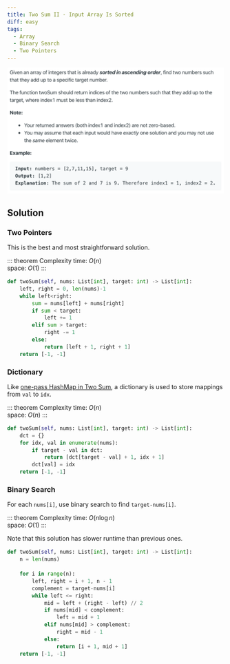 ```yaml
---
title: Two Sum II - Input Array Is Sorted
diff: easy
tags:
  - Array
  - Binary Search
  - Two Pointers
---
```


<img class="medium-zoom" src="/algo/two-sum-ii-input-array-is-sorted.png" alt="https://leetcode.com/problems/two-sum-ii-input-array-is-sorted">

## Solution

### Two Pointers

This is the best and most straightforward solution.

::: theorem Complexity
time: $O(n)$  
space: $O(1)$
:::

```py
def twoSum(self, nums: List[int], target: int) -> List[int]:
    left, right = 0, len(nums)-1
    while left<right:
        sum = nums[left] + nums[right]
        if sum < target:
            left += 1
        elif sum > target:
            right -= 1
        else:
            return [left + 1, right + 1]
    return [-1, -1]
```

### Dictionary

Like [one-pass HashMap in Two Sum](two-sum.md#one-pass-hashmap), a dictionary is used to store mappings from `val` to `idx`.

::: theorem Complexity
time: $O(n)$  
space: $O(n)$
:::

```py
def twoSum(self, nums: List[int], target: int) -> List[int]:
    dct = {}
    for idx, val in enumerate(nums):
        if target - val in dct:
            return [dct[target - val] + 1, idx + 1]
        dct[val] = idx
    return [-1, -1]
```

### Binary Search

For each `nums[i]`, use binary search to find `target-nums[i]`.

::: theorem Complexity
time: $O(n \log n)$  
space: $O(1)$
:::

Note that this solution has slower runtime than previous ones.

```py
def twoSum(self, nums: List[int], target: int) -> List[int]:
    n = len(nums)

    for i in range(n):
        left, right = i + 1, n - 1
        complement = target-nums[i]
        while left <= right:
            mid = left + (right - left) // 2
            if nums[mid] < complement:
                left = mid + 1
            elif nums[mid] > complement:
                right = mid - 1
            else:
                return [i + 1, mid + 1]
    return [-1, -1]
```
